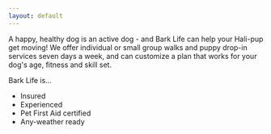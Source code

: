 ```yaml
---
layout: default
---
```

 
A happy, healthy dog is an active dog - and Bark Life can help your Hali-pup get moving! We offer individual or small group walks and puppy drop-in services seven days a week, and can customize a plan that works for your dog's age, fitness and skill set.
 
Bark Life is…

- Insured
- Experienced
- Pet First Aid certified
- Any-weather ready